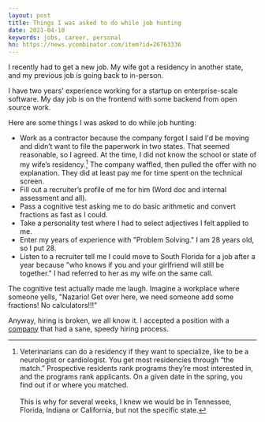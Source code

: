```yaml
---
layout: post
title: Things I was asked to do while job hunting
date: 2021-04-10
keywords: jobs, career, personal
hn: https://news.ycombinator.com/item?id=26763336
---
```


I recently had to get a new job. My wife got a residency in another state, and my previous job is going back to in-person.

<!--break-->

I have two years' experience working for a startup on enterprise-scale software. My day job is on the frontend with some backend from open source work.
 
Here are some things I was asked to do while job hunting:

- Work as a contractor because the company forgot I said I'd be moving and didn’t want to file the paperwork in two states. That seemed reasonable, so I agreed. At the time, I did not know the school or state of my wife’s residency.[^1] The company waffled, then pulled the offer with no explanation. They did at least pay me for time spent on the technical screen. 
- Fill out a recruiter’s profile of me for him (Word doc and internal assessment and all).
- Pass a cognitive test asking me to do basic arithmetic and convert fractions as fast as I could.
- Take a personality test where I had to select adjectives I felt applied to me.
- Enter my years of experience with "Problem Solving." I am 28 years old, so I put 28.
- Listen to a recruiter tell me I could move to South Florida for a job after a year because "who knows if you and your girlfriend will still be together." I had referred to her as my wife on the same call.

The cognitive test actually made me laugh. Imagine a workplace where someone yells, "Nazario! Get over here, we need someone add some fractions! No calculators!!!"

Anyway, hiring is broken, we all know it. I accepted a position with a [company](https://www.bitovi.com) that had a sane, speedy hiring process.

[^1]: Veterinarians can do a residency if they want to specialize, like to be a neurologist or cardiologist. You get most residencies through “the match.” Prospective residents rank programs they’re most interested in, and the programs rank applicants. On a given date in the spring, you find out if or where you matched.<br><br>This is why for several weeks, I knew we would be in Tennessee, Florida, Indiana or California, but not the specific state. 
